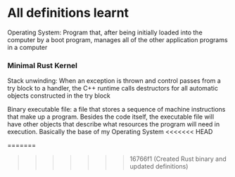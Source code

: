 # All definitions learnt

Operating System: Program that, after being initially loaded into the computer by a boot program, manages all of the other application programs in a computer

### Minimal Rust Kernel

Stack unwinding: When an exception is thrown and control passes from a try block to a handler, the
C++ runtime calls destructors for all automatic objects constructed in the try block

Binary executable file: a file that stores a sequence of machine instructions that make up a program. Besides the code itself, the executable file will have other objects that describe what resources the program will need in execution. Basically the base of my Operating System
<<<<<<< HEAD
    
=======
    
>>>>>>> 16766f1 (Created Rust binary and updated definitions)
